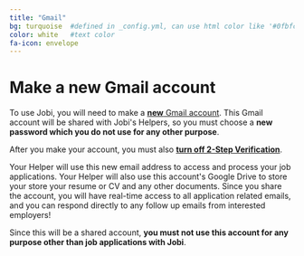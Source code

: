 ```yaml
---
title: "Gmail"
bg: turquoise  #defined in _config.yml, can use html color like '#0fbfcf'
color: white   #text color
fa-icon: envelope
---
```


# Make a new Gmail account

To use Jobi, you will need to make a [**new** Gmail account](https://accounts.google.com/SignUp?service=mail&continue=https%3A%2F%2Fmail.google.com%2Fmail%2F&ltmpl=default). This Gmail account will be shared with Jobi's Helpers, so you must choose a **new password which you do not use for any other purpose**.

After you make your account, you must also [**turn off 2-Step Verification**](https://support.google.com/accounts/answer/1064203?hl=en).

Your Helper will use this new email address to access and process your job applications. Your Helper will also use this account's Google Drive to store your store your resume or CV and any other documents. Since you share the account, you will have real-time access to all application related emails, and you can respond directly to any follow up emails from interested employers!

Since this will be a shared account, **you must not use this account for any purpose other than job applications with Jobi**.

